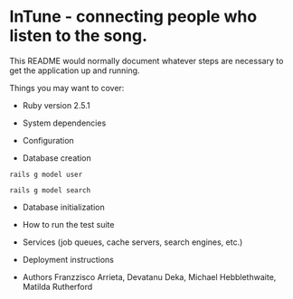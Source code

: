 # InTune - connecting people who listen to the song.

This README would normally document whatever steps are necessary to get the
application up and running.

Things you may want to cover:

* Ruby version
2.5.1

* System dependencies

* Configuration

* Database creation
```
rails g model user

rails g model search
```

* Database initialization

* How to run the test suite

* Services (job queues, cache servers, search engines, etc.)

* Deployment instructions

* Authors 
Franzzisco Arrieta, Devatanu Deka, Michael Hebblethwaite, Matilda Rutherford
